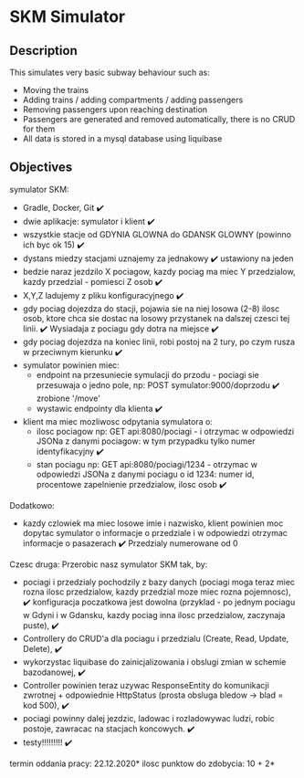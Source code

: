 # SKM Simulator

## Description  

This simulates very basic subway behaviour such as:
- Moving the trains
- Adding trains / adding compartments / adding passengers
- Removing passengers upon reaching destination
- Passengers are generated and removed automatically, there is no CRUD for them
- All data is stored in a mysql database using liquibase

## Objectives

symulator SKM:

- Gradle, Docker, Git :heavy_check_mark:
- dwie aplikacje: symulator i klient :heavy_check_mark:
- wszystkie stacje od GDYNIA GLOWNA do GDANSK GLOWNY (powinno ich byc ok 15) :heavy_check_mark: 
- dystans miedzy stacjami uznajemy za jednakowy :heavy_check_mark: ustawiony na jeden
- bedzie naraz jezdzilo X pociagow, kazdy pociag ma miec Y przedzialow, kazdy przedzial - pomiesci Z osob :heavy_check_mark:
- X,Y,Z ladujemy z pliku konfiguracyjnego :heavy_check_mark:
- gdy pociag dojezdza do stacji, pojawia sie na niej losowa (2-8) ilosc osob, ktore chca sie dostac na losowy przystanek na dalszej czesci tej linii. :heavy_check_mark:
  Wysiadaja z pociagu gdy dotra na miejsce :heavy_check_mark:
- gdy pociag dojezdza na koniec linii, robi postoj na 2 tury, po czym rusza w przeciwnym kierunku :heavy_check_mark:
- symulator powinien miec:
  - endpoint na przesuniecie symulacji do przodu - pociagi sie przesuwaja o jedno pole, np:
        POST symulator:9000/doprzodu :heavy_check_mark: zrobione '/move'
  - wystawic endpointy dla klienta :heavy_check_mark:
- klient ma miec mozliwosc odpytania symulatora o:
  - ilosc pociagow np:
	GET api:8080/pociagi - i otrzymac w odpowiedzi JSONa z danymi pociagow: w tym przypadku tylko numer identyfikacyjny :heavy_check_mark:
  - stan pociagu np:
        GET api:8080/pociagi/1234 - otrzymac w odpowiedzi JSONa z danymi pociagu o id 1234: numer id, procentowe zapelnienie przedzialow, ilosc osob :heavy_check_mark:

Dodatkowo:
- kazdy czlowiek ma miec losowe imie i nazwisko, klient powinien moc dopytac symulator o informacje o przedziale i w odpowiedzi otrzymac informacje o pasazerach :heavy_check_mark: Przedzialy numerowane od 0


Czesc druga:
Przerobic nasz symulator SKM tak, by:
  - pociagi i przedzialy pochodzily z bazy danych (pociagi moga teraz miec rozna ilosc przedzialow, kazdy przedzial moze miec rozna pojemnosc), :heavy_check_mark:
    konfiguracja poczatkowa jest dowolna (przyklad - po jednym pociagu w Gdyni i w Gdansku, kazdy pociag inna ilosc przedzialow, zaczynaja puste), :heavy_check_mark:
  - Controllery do CRUD'a dla pociagu i przedzialu (Create, Read, Update, Delete), :heavy_check_mark:
  - wykorzystac liquibase do zainicjalizowania i obslugi zmian w schemie bazodanowej, :heavy_check_mark:
  - Controller powinien teraz uzywac ResponseEntity do komunikacji zwrotnej + odpowiednie HttpStatus (prosta obsluga bledow -> blad = kod 500), :heavy_check_mark:
  - pociagi powinny dalej jezdzic, ladowac i rozladowywac ludzi, robic postoje, zawracac na stacjach koncowych. :heavy_check_mark:
  - testy!!!!!!!!! :heavy_check_mark:

termin oddania pracy: 22.12.2020*
ilosc punktow do zdobycia: 10 + 2*

